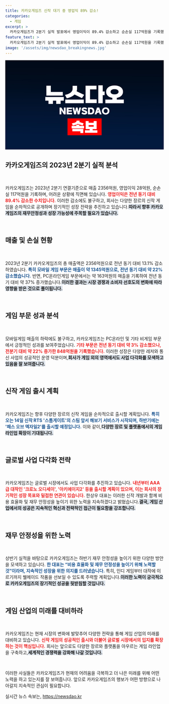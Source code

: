 ```yaml
---
title: 카카오게임즈 신작 대기 중 영업익 89% 감소!
categories:
  - 게임
excerpt: >
  카카오게임즈가 2분기 실적 발표에서 영업이익이 89.4% 감소하고 순손실 117억원을 기록했습니다. 그러나 신작 게임 런칭을 통해 반등의 기회를 모색 중입니다. 이들의 전략과 향후 계획은 과연 성공할까요? 클릭하여 자세히 알아보세요!
feature_text: >
  카카오게임즈가 2분기 실적 발표에서 영업이익이 89.4% 감소하고 순손실 117억원을 기록했습니다. 그러나 신작 게임 런칭을 통해 반등의 기회를 모색 중입니다. 이들의 전략과 향후 계획은 과연 성공할까요? 클릭하여 자세히 알아보세요!
image: '/assets/img/newsdao_breakingnews.jpg'
---
```


<p><img src="/assets/img/newsdao_breakingnews.jpg" alt="ontimetimes 속보" /></p>

<h2 data-ke-size="size26">카카오게임즈의 2023년 2분기 실적 분석</h2>

<p data-ke-size="size16">&nbsp;</p>

<p>카카오게임즈는 2023년 2분기 연결기준으로 매출 2356억원, 영업이익 28억원, 순손실 117억원을 기록하며, 어려운 상황에 직면해 있습니다. <b><span style="color: #ee2323;">영업이익은 전년 동기 대비 89.4% 감소한 수치입니다.</span></b> 이러한 감소에도 불구하고, 회사는 다양한 장르의 신작 게임을 순차적으로 공개하며 장기적인 성장 전략을 추진하고 있습니다.<b><span style="background-color: #21538527;">따라서 향후 카카오게임즈의 재무안정성과 성장 가능성에 주목할 필요가 있습니다.</span></b></p>

<p data-ke-size="size16">&nbsp;</p>

<h2 data-ke-size="size26">매출 및 손실 현황</h2>

<p data-ke-size="size16">&nbsp;</p>

<p>2023년 2분기 카카오게임즈의 총 매출액은 2356억원으로 전년 동기 대비 13.1% 감소하였습니다. <b><span style="color: #1a5490;">특히 모바일 게임 부문은 매출이 약 1345억원으로, 전년 동기 대비 약 22% 감소했습니다.</span></b> 반면, PC온라인게임 부문에서는 약 163억원의 매출을 기록하여 전년 동기 대비 약 37% 증가했습니다.<b><span style="background-color: #21538527;">이러한 결과는 시장 경쟁과 소비자 선호도의 변화에 따라 영향을 받은 것으로 풀이됩니다.</span></b></p>

<p data-ke-size="size16">&nbsp;</p>

<h2 data-ke-size="size26">게임 부문 성과 분석</h2>

<p data-ke-size="size16">&nbsp;</p>

<p>모바일게임 매출의 하락에도 불구하고, 카카오게임즈는 PC온라인 및 기타 비게임 부문에서 긍정적인 성과를 보여주었습니다. <b><span style="color: #ee2323;">기타 부문은 전년 동기 대비 약 3% 감소했으나, 전분기 대비 약 22% 증가한 848억원을 기록했습니다.</span></b> 이러한 성장은 다양한 레저와 통신 사업의 성공적인 운영 덕분이며,<b><span style="background-color: #21538527;">회사가 게임 외의 영역에서도 사업 다각화를 모색하고 있음을 잘 보여줍니다.</span></b></p>

<p data-ke-size="size16">&nbsp;</p>

<h2 data-ke-size="size26">신작 게임 출시 계획</h2>

<p data-ke-size="size16">&nbsp;</p>

<p>카카오게임즈는 향후 다양한 장르의 신작 게임을 순차적으로 출시할 계획입니다. <b><span style="color: #1a5490;">특히 오는 14일 신작 RTS '스톰게이트'의 스팀 앞서 해보기 서비스가 시작되며, 하반기에는 '패스 오브 엑자일2'를 출시할 예정입니다.</span></b> 이와 같이,<b><span style="background-color: #21538527;">다양한 장르 및 플랫폼에서의 게임 라인업 확장이 기대됩니다.</span></b></p>

<p data-ke-size="size16">&nbsp;</p>

<h2 data-ke-size="size26">글로벌 사업 다각화 전략</h2>

<p data-ke-size="size16">&nbsp;</p>

<p>카카오게임즈는 글로벌 시장에서도 사업 다각화를 추진하고 있습니다. <b><span style="color: #ee2323;">내년부터 AAA급 대작인 '크로노 오디세이', '아키에이지2' 등을 출시할 계획이 있으며, 이는 회사의 장기적인 성장 목표와 밀접한 연관이 있습니다.</span></b> 한상우 대표는 이러한 신작 개발과 함께 비용 효율화 및 재무 안정성을 높이기 위한 노력을 지속하겠다고 밝혔습니다.<b><span style="background-color: #21538527;">결국, 게임 산업에서의 성공은 지속적인 혁신과 전략적인 접근이 필요함을 강조합니다.</span></b></p>

<p data-ke-size="size16">&nbsp;</p>

<h2 data-ke-size="size26">재무 안정성을 위한 노력</h2>

<p data-ke-size="size16">&nbsp;</p>

<p>상반기 실적을 바탕으로 카카오게임즈는 하반기 재무 안정성을 높이기 위한 다양한 방안을 모색하고 있습니다. <b><span style="color: #1a5490;">한 대표는 “비용 효율화 및 재무 안정성을 높이기 위해 노력할 것”이라며, 지속적인 성장을 위한 의지를 드러냈습니다.</span></b> 특히, 인디 게임부터 대작에 이르기까지 웰메이드 작품을 선보일 수 있도록 주력할 계획입니다.<b><span style="background-color: #21538527;">이러한 노력이 궁극적으로 카카오게임즈의 장기적인 성공을 뒷받침할 것입니다.</span></b></p>

<p data-ke-size="size16">&nbsp;</p>

<h2 data-ke-size="size26">게임 산업의 미래를 대비하라</h2>

<p data-ke-size="size16">&nbsp;</p>

<p>카카오게임즈는 현재 시장의 변화에 발맞추어 다양한 전략을 통해 게임 산업의 미래를 대비하고 있습니다. <b><span style="color: #ee2323;">신작 게임의 성공적인 출시와 더불어 글로벌 시장에서의 입지를 확장하는 것이 핵심입니다.</span></b> 회사는 앞으로도 다양한 장르와 플랫폼을 아우르는 게임 라인업을 구축하고,<b><span style="background-color: #21538527;">세계적인 경쟁력을 강화해 나갈 것입니다.</span></b></p>

<p data-ke-size="size16">&nbsp;</p>

<p>이러한 사실들은 카카오게임즈가 현재의 어려움을 극복하고 더 나은 미래를 위해 어떤 노력을 하고 있는지를 잘 보여줍니다. 앞으로 카카오게임즈의 행보가 어떤 방향으로 나아갈지 지속적인 관심이 필요합니다.</p>
실시간 뉴스 속보는, <a href="https://newsdao.kr" rel="dofollow">https://newsdao.kr</a>


